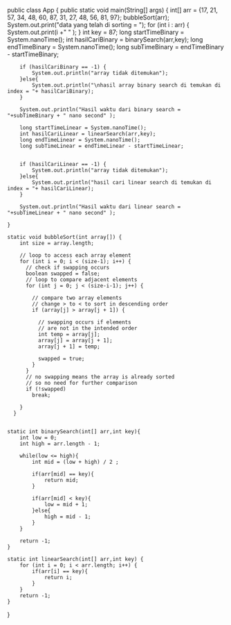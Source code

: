public class App {
    public static void main(String[] args) {
        int[] arr = {17, 21, 57, 34, 48, 60, 87, 31, 27, 48, 56, 81, 97}; 
        bubbleSort(arr);
        System.out.print("data yang telah di sorting = ");
        for (int i : arr) {
            System.out.print(i +" " );
        }
        int key = 87;
        long startTimeBinary = System.nanoTime();
        int hasilCariBinary = binarySearch(arr,key);
        long endTimeBinary = System.nanoTime();
        long subTimeBinary = endTimeBinary - startTimeBinary;

        if (hasilCariBinary == -1) {
            System.out.println("array tidak ditemukan");
        }else{
            System.out.println("\nhasil array binary search di temukan di index = "+ hasilCariBinary);   
        }
        
        System.out.println("Hasil waktu dari binary search = "+subTimeBinary + " nano second" );

        long startTimeLinear = System.nanoTime();
        int hasilCariLinear = linearSearch(arr,key);
        long endTimeLinear = System.nanoTime();
        long subTimeLinear = endTimeLinear - startTimeLinear;


        if (hasilCariLinear == -1) {
            System.out.println("array tidak ditemukan");
        }else{
            System.out.println("hasil cari linear search di temukan di index = "+ hasilCariLinear);   
        }
        
        System.out.println("Hasil waktu dari linear search = "+subTimeLinear + " nano second" );

    }

    static void bubbleSort(int array[]) {
        int size = array.length;
        
        // loop to access each array element
        for (int i = 0; i < (size-1); i++) {
          // check if swapping occurs
          boolean swapped = false;
          // loop to compare adjacent elements
          for (int j = 0; j < (size-i-1); j++) {
    
            // compare two array elements
            // change > to < to sort in descending order
            if (array[j] > array[j + 1]) {
    
              // swapping occurs if elements
              // are not in the intended order
              int temp = array[j];
              array[j] = array[j + 1];
              array[j + 1] = temp;
              
              swapped = true;
            }
          }
          // no swapping means the array is already sorted
          // so no need for further comparison
          if (!swapped)
            break;
    
        }
      }


    static int binarySearch(int[] arr,int key){
        int low = 0;
        int high = arr.length - 1;

        while(low <= high){
            int mid = (low + high) / 2 ;

            if(arr[mid] == key){
                return mid;
            }

            if(arr[mid] < key){
                low = mid + 1;
            }else{
                high = mid - 1;
            }
        }
    
        return -1;
    }

    static int linearSearch(int[] arr,int key) {
        for (int i = 0; i < arr.length; i++) {
            if(arr[i] == key){
                return i;
            }
        }
        return -1;
    }

}
